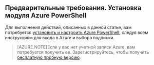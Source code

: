 ## Предварительные требования. Установка модуля Azure PowerShell
Для выполнения действий, описанных в данной статье, вам потребуется [установить и настроить Azure PowerShell](powershell-install-configure.md), следуя всем инструкциям для входа в Azure и выбора подписки.

> [AZURE.NOTE]Если у вас нет учетной записи Azure, вам потребуется получить ее. Зарегистрируйтесь, чтобы получить [бесплатную пробную версию](sign-up-organization.md).

<!---HONumber=Oct15_HO3-->
